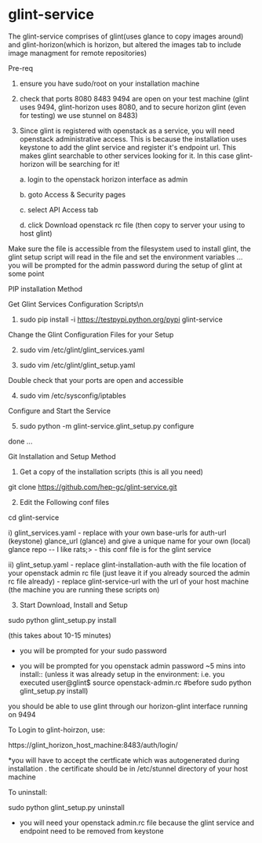 glint-service 
=============
The glint-service comprises of glint(uses glance to copy images around) and glint-horizon(which is horizon, but altered the images tab to include image managment for remote repositories)

Pre-req 

1. ensure you have sudo/root on your installation machine

2. check that ports 8080 8483 9494 are open on your test machine 
(glint uses 9494, glint-horizon uses 8080, and to secure horizon glint (even for testing) we use stunnel on 8483)

3. Since glint is registered with openstack as a service, you will need openstack administrative access. This is because the installation uses keystone to add the glint service and register it's endpoint url. This makes glint searchable to other services looking for it. In this case glint-horizon will be searching for it!

   a. login to the openstack horizon interface as admin
   
   b. goto Access & Security pages
   
   c. select API Access tab
   
   d. click Download openstack rc file (then copy to server your using to host glint)


Make sure the file is accessible from the filesystem used to install glint, the glint setup script will read in the 
file and set the environment variables ... you will be prompted for the admin password during the setup of glint at some point

PIP installation Method

 Get Glint Services Configuration Scripts\n
 1. sudo pip install -i https://testpypi.python.org/pypi glint-service

 Change the Glint Configuration Files for your Setup

 2. sudo vim /etc/glint/glint_services.yaml

 3. sudo vim /etc/glint/glint_setup.yaml

 Double check that your ports are open and accessible

 4. sudo vim /etc/sysconfig/iptables

 Configure and Start the Service

 5. sudo python -m glint-service.glint_setup.py configure

done ...





Git Installation and Setup Method

 1. Get a copy of the installation scripts (this is all you need)

 git clone https://github.com/hep-gc/glint-service.git



 2. Edit the Following conf files

   cd glint-service

   i) glint\_services.yaml - replace with your own base-urls for auth-url (keystone) glance\_url (glance) and give a unique name for your own (local) glance repo  -- I like rats;> - this conf file is for the glint service
  
   ii) glint\_setup.yaml 
      - replace glint-installation-auth with the file location of your openstack admin rc file (just leave it if you already sourced the admin rc file already)
      - replace glint-service-url with the url of your host machine (the machine you are running these scripts on)


 3. Start Download, Install and Setup

 sudo python glint_setup.py install




(this takes about 10-15 minutes)

* you will be prompted for your sudo password

* you will be prompted for you openstack admin password ~5 mins into install:: (unless it was already setup in the environment: i.e. you executed user@glint$  source openstack-admin.rc   #before sudo python glint_setup.py install)



you should be able to use glint through our horizon-glint interface running on 9494

To Login to glint-hoirzon, use:

https://glint_horizon_host_machine:8483/auth/login/

*you will have to accept the certficate which was autogenerated during installation . the certificate should be in /etc/stunnel directory of your host machine


To uninstall:

sudo python glint_setup.py uninstall

* you will need your openstack admin.rc file because the glint service and endpoint need to be removed from keystone
